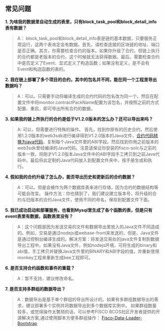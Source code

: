 ## 常见问题

**1. 为啥我的数据里自动生成的表里，只有block_task_pool和block_detail_info表有数据？**

> A： block_task_pool和block_detail_info表是链的基本数据，只要服务正常运行，这两个表肯定会有数据。首先，请检查连接的区块链的地址、端口是否正确。其次，你需要检查合约的版本。如果你升级了合约，但链上执行的合约都是老版本的合约，这个时候就无法获得数据。最后，需要检查合约中是否定义了Event、显式定义了构造函数；如果没有定义，是不会有Event和构造函数的表的。

**2. 我在链上部署了多个项目的合约，其中的包名并不同，能在同一个工程里导出数据吗？**

> A：可以。只需要手动将编译生成的合约代码的包名改为同一个，然后在配置文件中将monitor.contractPackName配置为该包名，并按照之前的方式配置、重启，即可导出所有合约的数据。

**3. 如果我的链上所执行的合约是低于V1.2.0版本的怎么办？还可以导出来吗？**

> A: 可以，但需要进行特殊的操作。 首先，找到你原有的历史合约，然后使用1.2.0版本的web3sdk进行编译得到V1.2.0版本的Java文件，[合约代码转换为java代码](https://fisco-bcos-documentation.readthedocs.io/zh_CN/latest/docs/manual/console.html)，复制每个Java文件里的ABI字段。然后找到你用之前版本的web3sdk曾经编译的Java代码，注意请保证你安装的fisco-solc与之前的版本一致，将刚才V1.2.0版本Java文件中的ABI字段手工拷贝到之前Java代码中。最后将此定制的Java代码放入到配置文件夹中，按手册生成和执行。

**4. 假如我的合约升级了怎么办，能否导出历史和更新后的合约数据？**

> A：可以。但是会被作为两个数据库表来进行存储，因为合约的数据结构等可能会改变。
操作方法：你也猜到了，我们建议建立版本号，将升级的合约与旧版本的合约Java文件，使用不同的命名，保存到配置文件下面。

**5. 我已成功启动和部署服务，也看到Mysql里生成了各个函数的表，但是只有event表里有数据，函数表里没有？**

> A：这个问题是因为发送交易的文件和数据导出里放入的Java文件不同造成的。例如，交易是通过nodejs或webase-front来发送的，但是，Java文件是通过控制台编译生成的。解决方案：将发送交易处的java文件复制到数据导出工程中。如果没有Java文件，例如nodejs环境，可将生成的binary和abi值，手工拷贝并替换Java文件里的BINARY和ABI字段的值，并重新使用monkey工程来重新生成bee工程即可。

**6. 是否支持合约函数和事件的重载？**

> A：暂不支持，建议修改命名。

**7. 是否支持多群组的数据导出？**

> A：数据导出是基于单个群组的导出所设计的。如果有多群组数据导出的需求，建议部署多个实例并将数据导出到多个数据库实例中。
> 如果群组数量较多，或觉得操作太繁琐的话，可以参考FISCO BCOS社区开发者提供的开源解决方案,通过使用脚本方便多群组操作： [Fisco-Data-Loader-Bootstrap](https://github.com/huahuayu/Fisco-Data-Loader-Bootstrap)


